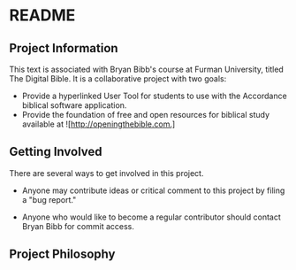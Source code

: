 # README #

## Project Information ##

This text is associated with Bryan Bibb's course at Furman University, titled The Digital Bible.  It is a collaborative project with two goals:

* Provide a hyperlinked User Tool for students to use with the Accordance biblical software application.
* Provide the foundation of free and open resources for biblical study available at ![http://openingthebible.com.]

## Getting Involved ##

There are several ways to get involved in this project.

* Anyone may contribute ideas or critical comment to this project by filing a "bug report."

* Anyone who would like to become a regular contributor should contact Bryan Bibb for commit access.

## Project Philosophy ##


